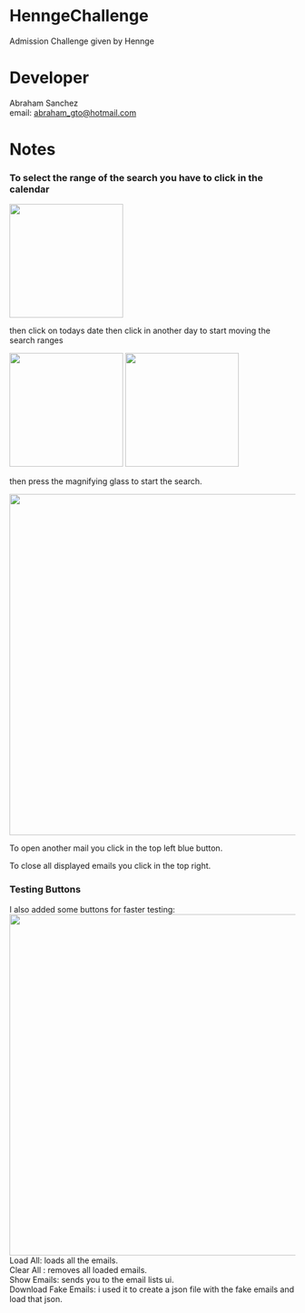 # HenngeChallenge

Admission Challenge given by Hennge

# Developer

Abraham Sanchez
<br>
email: abraham_gto@hotmail.com

# Notes

### To select the range of the search you have to click in the calendar

<img src ="https://i.imgur.com/80S6UaS.png" height = "200px">

<p>then click on todays date then click in another day to start moving the search ranges</p>
<img src = "https://i.imgur.com/dpdwQgN.png" height = "200px">
<img src = "https://i.imgur.com/EtgdQwj.png" height = "200px">

<p> then press the magnifying glass to start the search.</p>
<img src = "https://i.imgur.com/j1sM4S9.png" width = "600px">

To open another mail you click in the top left blue button.
<br>

To close all displayed emails you click in the top right.
<br>

### Testing Buttons

I also added some buttons for faster testing:
<br>
<img src = "https://i.imgur.com/RjAmD2c.png" width = "600px">
<br>
Load All: loads all the emails.
<br>
Clear All : removes all loaded emails.
<br>
Show Emails: sends you to the email lists ui.
<br>
Download Fake Emails: i used it to create a json file with the fake emails and load that json.
